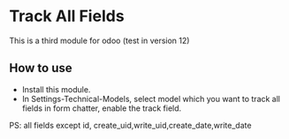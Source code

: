 # Track All Fields 

This is a third module for odoo (test in version 12)

## How to use

* Install this module.
* In Settings-Technical-Models, select model which you want to track all fields in form chatter, enable the track field.
  
PS: all fields except id, create_uid,write_uid,create_date,write_date
